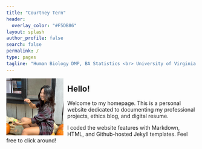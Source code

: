 ```yaml
---
title: "Courtney Tern"
header:
  overlay_color: "#F5DB86"
layout: splash
author_profile: false
search: false
permalink: /
type: pages
tagline: "Human Biology DMP, BA Statistics <br> University of Virginia \'22"
---
```


  <img src="/assets/images/pumpkin.JPG" alt="Courtney in a pumpkin patch"
   style="float:left;margin-right:10px;max-width:30%;height:auto;">

## Hello!
  Welcome to my homepage. This is a personal website dedicated to documenting my professional projects, ethics blog, and digital resume. <br>

  I coded the website features with Markdown, HTML, and Github-hosted Jekyll templates. Feel free to click around!
